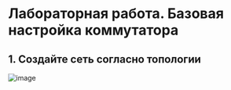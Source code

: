 # Лабораторная работа. Базовая настройка коммутатора

## 1. Создайте сеть согласно топологии
![image](https://github.com/agvozdev-dev/otus-network/assets/73744790/f551e2e2-15bb-4ca3-82f4-90e56791f151)
